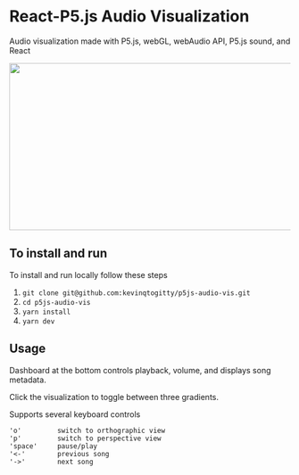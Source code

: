 # React-P5.js Audio Visualization

Audio visualization made with P5.js, webGL, webAudio API, P5.js sound, and React

<img src="./src/assets/gifs/preview.gif)"  width="600" height="300">

## To install and run

To install and run locally follow these steps

1. `git clone git@github.com:kevinqtogitty/p5js-audio-vis.git`
2. `cd p5js-audio-vis`
3. `yarn install`
4. `yarn dev`

## Usage

Dashboard at the bottom controls playback, volume, and displays song metadata.

Click the visualization to toggle between three gradients.

Supports several keyboard controls

```
'o'         switch to orthographic view
'p'         switch to perspective view
'space'     pause/play
'<-'        previous song
'->'        next song
```
